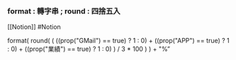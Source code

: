 ### format : 轉字串 ; round : 四捨五入
[[Notion]] #Notion 

format( 
round(
( 
((prop("GMail") == true) ? 1 : 0) + ((prop("APP") == true) ? 1 : 0) + ((prop("業績") == true) ? 1 : 0)
) / 3 * 100 
) 
) + "%”
